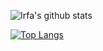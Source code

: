 ![Irfa's github stats](https://github-readme-stats.vercel.app/api?username=irfaardy&bg_color=30,159957,155799&title_color=fff&text_color=fff&count_private=true)

[![Top Langs](https://github-readme-stats.vercel.app/api/top-langs/?username=irfaardy)](https://github.com/irfaardy)
